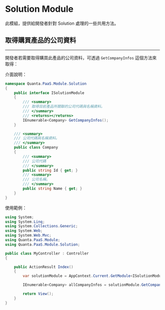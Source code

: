 Solution Module
=================

此模組，提供給開發者針對 Solution 處理的一些共用方法。

## 取得購買產品的公司資料
-----------------

開發者若需要取得購買此產品的公司資料，可透過 `GetCompanyInfos` 這個方法來取得：

介面說明：

```csharp
namespace Quanta.PaaS.Module.Solution
{
	public interface ISolutionModule
	{
	    /// <summary>
	    /// 取得目前產品所關聯的公司代碼與名稱資料。
	    /// </summary>
	    /// <returns></returns>
	    IEnumerable<Company> GetCompanyInfos();
	}

	/// <summary>
	/// 公司代碼與名稱資料。
	/// </summary>
	public class Company
	{
	    /// <summary>
	    /// 公司代碼
	    /// </summary>
	    public string Id { get; }
	    /// <summary>
	    /// 公司名稱。
	    /// </summary>
	    public string Name { get; }
	}
}
```

使用範例：

```csharp
using System;
using System.Linq;
using System.Collections.Generic;
using System.Web;
using System.Web.Mvc;
using Quanta.PaaS.Module;
using Quanta.PaaS.Module.Solution;

public class MyController : Controller
{

	public ActionResult Index()
	{
		var solutionModule = AppContext.Current.GetModule<ISolutionModule>();

		IEnumerable<Company> allCompanyInfos = solutionModule.GetCompanyInfos();

		return View();
	}
}
```
